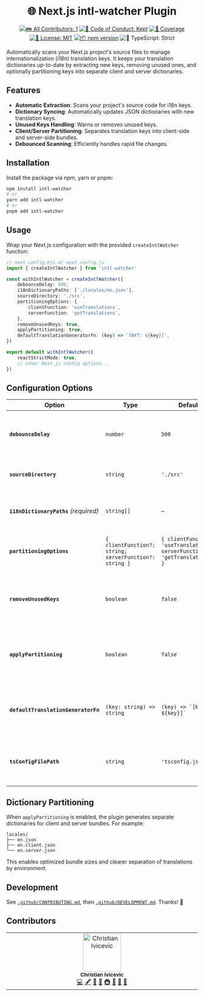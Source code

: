 <h1 align="center">🌐 Next.js intl-watcher Plugin</h1>

<p align="center">
	<!-- prettier-ignore-start -->
	<!-- ALL-CONTRIBUTORS-BADGE:START - Do not remove or modify this section -->
	<a href="#contributors" target="_blank"><img alt="👪 All Contributors: 1" src="https://img.shields.io/badge/%F0%9F%91%AA_all_contributors-1-21bb42.svg" /></a>
<!-- ALL-CONTRIBUTORS-BADGE:END -->
	<!-- prettier-ignore-end -->
	<a href="https://github.com/ChristianIvicevic/intl-watcher/blob/main/.github/CODE_OF_CONDUCT.md" target="_blank"><img alt="🤝 Code of Conduct: Kept" src="https://img.shields.io/badge/%F0%9F%A4%9D_code_of_conduct-kept-21bb42" /></a>
	<a href="https://codecov.io/gh/ChristianIvicevic/intl-watcher" target="_blank"><img alt="🧪 Coverage" src="https://img.shields.io/codecov/c/github/ChristianIvicevic/intl-watcher?label=%F0%9F%A7%AA%20coverage" /></a>
	<a href="https://github.com/ChristianIvicevic/intl-watcher/blob/main/LICENSE.md" target="_blank"><img alt="📝 License: MIT" src="https://img.shields.io/badge/%F0%9F%93%9D_license-MIT-21bb42.svg" /></a>
	<a href="http://npmjs.com/package/intl-watcher" target="_blank"><img alt="📦 npm version" src="https://img.shields.io/npm/v/intl-watcher?color=21bb42&label=%F0%9F%93%A6%20npm" /></a>
	<img alt="💪 TypeScript: Strict" src="https://img.shields.io/badge/%F0%9F%92%AA_typescript-strict-21bb42.svg" />
</p>


Automatically scans your Next.js project's source files to manage internationalization (i18n) translation keys.
It keeps your translation dictionaries up-to-date by extracting new keys, removing unused ones, and optionally partitioning keys into separate client and server dictionaries.

## Features

- **Automatic Extraction**: Scans your project's source code for i18n keys.
- **Dictionary Syncing**: Automatically updates JSON dictionaries with new translation keys.
- **Unused Keys Handling**: Warns or removes unused keys.
- **Client/Server Partitioning**: Separates translation keys into client-side and server-side bundles.
- **Debounced Scanning**: Efficiently handles rapid file changes.

## Installation

Install the package via npm, yarn or pnpm:
```bash
npm install intl-watcher
# or
yarn add intl-watcher
# or
pnpm add intl-watcher
```

## Usage

Wrap your Next.js configuration with the provided `createIntlWatcher` function:

```ts
// next.config.mjs or next.config.js
import { createIntlWatcher } from 'intl-watcher'

const withIntlWatcher = createIntlWatcher({
	debounceDelay: 500,
	i18nDictionaryPaths: ['./locales/en.json'],
	sourceDirectory: './src',
	partitioningOptions: {
		clientFunction: 'useTranslations',
		serverFunction: 'getTranslations',
	},
	removeUnusedKeys: true,
	applyPartitioning: true,
	defaultTranslationGeneratorFn: (key) => `[NYT: ${key}]`,
})

export default withIntlWatcher({
	reactStrictMode: true,
	// other Next.js config options...
})
```

## Configuration Options

| Option                                | Type                                                      | Default                                                                   | Description                                                                                       |
| ------------------------------------- | --------------------------------------------------------- | ------------------------------------------------------------------------- | ------------------------------------------------------------------------------------------------- |
| **`debounceDelay`**                   | `number`                                                  | `500`                                                                     | Delay (ms) for debouncing scans after file changes.                                               |
| **`sourceDirectory`**                 | `string`                                                  | `'./src'`                                                                 | Directory to scan for translation keys.                                                           |
| **`i18nDictionaryPaths`** *(required)*| `string[]`                                                | –                                                                         | Paths to JSON dictionary files to manage.                                                         |
| **`partitioningOptions`**             | `{ clientFunction?: string; serverFunction?: string }`    | `{ clientFunction: 'useTranslations', serverFunction: 'getTranslations' }`| Identifiers to distinguish client/server translation functions.                                   |
| **`removeUnusedKeys`**                | `boolean`                                                 | `false`                                                                   | Removes unused translation keys if `true`; otherwise, logs a warning.                             |
| **`applyPartitioning`**               | `boolean`                                                 | `false`                                                                   | Enables splitting of translation keys into separate client/server dictionaries.                   |
| **`defaultTranslationGeneratorFn`**   | `(key: string) => string`                                 | ``(key) => `[NYT: ${key}]` ``                                             | Function to generate default values for new translation keys.                                     |
| **`tsConfigFilePath`**                | `string`                                                  | `'tsconfig.json'`                                                         | Path to the tsconfig file to resolve file scanning criteria.                                      |

## Dictionary Partitioning

When `applyPartitioning` is enabled, the plugin generates separate dictionaries for client and server bundles.
For example:

```
locales/
├── en.json
├── en.client.json
└── en.server.json
```

This enables optimized bundle sizes and clearer separation of translations by environment.

## Development

See [`.github/CONTRIBUTING.md`](./.github/CONTRIBUTING.md), then [`.github/DEVELOPMENT.md`](./.github/DEVELOPMENT.md).
Thanks! 💖

## Contributors

<!-- spellchecker: disable -->
<!-- ALL-CONTRIBUTORS-LIST:START - Do not remove or modify this section -->
<!-- prettier-ignore-start -->
<!-- markdownlint-disable -->
<table>
  <tbody>
    <tr>
      <td align="center" valign="top" width="14.28%"><img src="https://avatars.githubusercontent.com/u/45569997?v=4?s=100" width="100px;" alt="Christian Ivicevic"/><br /><sub><b>Christian Ivicevic</b></sub><br /><a href="https://github.com/ChristianIvicevic/intl-watcher/commits?author=ChristianIvicevic" title="Code">💻</a> <a href="#content-ChristianIvicevic" title="Content">🖋</a> <a href="https://github.com/ChristianIvicevic/intl-watcher/commits?author=ChristianIvicevic" title="Documentation">📖</a> <a href="#ideas-ChristianIvicevic" title="Ideas, Planning, & Feedback">🤔</a> <a href="#infra-ChristianIvicevic" title="Infrastructure (Hosting, Build-Tools, etc)">🚇</a> <a href="#maintenance-ChristianIvicevic" title="Maintenance">🚧</a> <a href="#projectManagement-ChristianIvicevic" title="Project Management">📆</a> <a href="#tool-ChristianIvicevic" title="Tools">🔧</a></td>
    </tr>
  </tbody>
</table>

<!-- markdownlint-restore -->
<!-- prettier-ignore-end -->

<!-- ALL-CONTRIBUTORS-LIST:END -->
<!-- spellchecker: enable -->

